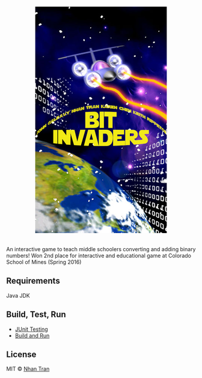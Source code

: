 <p align = "center">
    <img src="/src/spacepix/bitInvaders.jpg" />
</p>

<br>
An interactive game to teach middle schoolers converting and adding binary numbers!
Won 2nd place for interactive and educational game at Colorado School of Mines (Spring 2016)

## Requirements
Java JDK

## Build, Test, Run
* [JUnit Testing](https://courses.cs.washington.edu/courses/cse143/11wi/eclipse-tutorial/junit.shtml)
* [Build and Run](http://pages.cs.wisc.edu/~cs302/labs/EclipseTutorial/Step_04.html)

## License

MIT © [Nhan Tran](http://trannhan.com)
